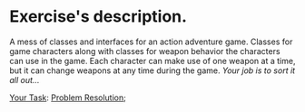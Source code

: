 # Exercise's description.

A mess of classes and interfaces for an action adventure game.
Classes for game characters along with classes for weapon behavior the characters can use in the game.
Each character can make use of one weapon at a time, but it can change weapons at any time during the game.
*Your job is to sort it all out...*

[Your Task](your-task.png): 
[Problem Resolution](resolution.png);